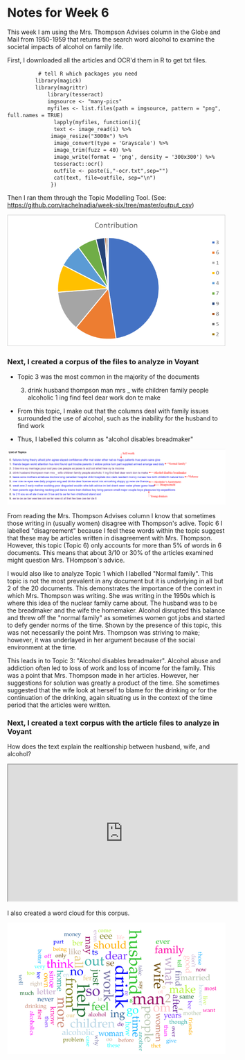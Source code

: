 # Notes for Week 6

This week I am using the Mrs. Thompson Advises column in the Globe and Mail from 1950-1959 that returns the search word alcohol to examine the societal impacts of alcohol on family life.

First, I downloaded all the articles and OCR'd them in R to get txt files.
              
              # tell R which packages you need
             library(magick)             
             library(magrittr)                 
                 library(tesseract)                 
                 imgsource <- "many-pics"                 
                 myfiles <- list.files(path = imgsource, pattern = "png", full.names = TRUE)                   
                   lapply(myfiles, function(i){                   
                   text <- image_read(i) %>%                  
                  image_resize("3000x") %>%                   
                   image_convert(type = 'Grayscale') %>%                   
                   image_trim(fuzz = 40) %>%                   
                   image_write(format = 'png', density = '300x300') %>%
                   tesseract::ocr()                   
                   outfile <- paste(i,"-ocr.txt",sep="")
                   cat(text, file=outfile, sep="\n")
                  })

Then I ran them through the Topic Modelling Tool.
  (See: https://github.com/rachelnadia/week-six/tree/master/output_csv)

![image i just uploaded](TMgraph.png)


### Next, I created a corpus of the files to analyze in Voyant


- Topic 3 was the most common in the majority of the documents

     3.	drink husband thompson man mrs _ wife children family people alcoholic 1 ing find feel dear work don te make
- From this topic, I make out that the columns deal with family issues surrounded the use of alcohol, such as the inability for the husband to find work
- Thus, I labelled this column as "alcohol disables breadmaker"

![image i just uploaded](TMlabels.png)

From reading the Mrs. Thompson Advises column I know that sometimes those writing in (usually women) disagree with Thompson's adive. Topic 6 I labelled "disagreement" because I feel these words within the topic suggest that these may be articles written in disagreement with Mrs. Thompson. However, this topic (Topic 6) only accounts for more than 5% of words in 6 documents. This means that about 3/10 or 30% of the articles examined might question Mrs. THompson's advice. 

I would also like to analyze Topic 1 which I labelled "Normal family". This topic is not the most prevalent in any document but it is underlying in all but 2 of the 20 documents. This demonstrates the importance of the context in which Mrs. Thompson was writing. She was writing in the 1950s which is where this idea of the nuclear family came about. The husband was to be the breadmaker and the wife the homemaker. Alcohol disrupted this balance and threw off the "normal family" as sometimes women got jobs and started to defy gender norms of the time. Shown by the presence of this topic, this was not necessarily the point Mrs. Thompson was striving to make; however, it was underlayed in her argument because of the social environment at the time.

This leads in to Topic 3: "Alcohol disables breadmaker". Alcohol abuse and addiction often led to loss of work and loss of income for the family. This was a point that Mrs. Thompson made in her articles. However, her suggestions for solution was greatly a product of the time. She sometimes suggested that the wife look at herself to blame for the drinking or for the continuation of the drinking, again situating us in the context of the time period that the articles were written. 

### Next, I created a text corpus with the article files to analyze in Voyant

How does the text explain the realtionship between husband, wife, and alcohol?

<iframe style='width: 530px; height: 315px;' src='https://voyant-tools.org/tool/CorpusTerms/?corpus=863dee3ebefb099613659260236d2e02'></iframe>

I also created a word cloud for this corpus.

![image i just uploaded](voyant.svg)
